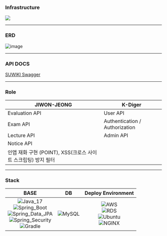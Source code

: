 ### Infrastructure

![](https://github.com/uswLectureEvaluation/SUWIKI-Spring/assets/60564431/c2b9e1c1-23b8-4a34-b850-6225fff412d7)

---

### ERD

![image](https://github.com/uswLectureEvaluation/Backend-Remaster/assets/60564431/6f1bb783-aa4d-457d-a6f5-c96a6dcb2aad)

---

### API DOCS

[SUWIKI Swagger](https://api.suwiki.kr/swagger-ui/index.html#/)

---
 
### Role

|JIWON-JEONG|K-Diger|
|---|---|
|Evaluation API|User API|
|Exam API|Authentication / Authorization|
|Lecture API|Admin API|
|Notice API||
|인앱 재화 구현 (POINT), XSS(크로스 사이트 스크립팅) 방지 필터||

---

### Stack

|BASE|DB|Deploy Environment|
|:---:|:---:|:---:|
|![Java_17](https://img.shields.io/badge/java11-red?style=flat-square&logo=java&logoColor=white) <br>![Spring_Boot](https://img.shields.io/badge/Spring_Boot-6DB33F.svg?style=flat-square&logo=spring&logoColor=white) <br>![Spring_Data_JPA](https://img.shields.io/badge/Spring_Data_JPA-6DB33F.svg?style=flat-square&logo=spring&logoColor=white)<br>![Spring_Security](https://img.shields.io/badge/Spring_Security-6DB33F.svg?style=flat-square&logo=spring&logoColor=white)<br>![Gradle](https://img.shields.io/badge/Gradle-02303A.svg?style=flat-square&logo=Gradle&logoColor=white)|![MySQL](https://img.shields.io/badge/MySQL-4479A1.svg?style=flat-square&logo=Mysql&logoColor=white)|![AWS](https://img.shields.io/badge/AWS-232F3E.svg?style=flat-square&logo=Amazon-AWS&logoColor=white)<br>![RDS](https://img.shields.io/badge/RDS-232F3E.svg?style=flat-square&logo=mysql&logoColor=#232F3E)<br>![Ubuntu](https://img.shields.io/badge/Ubuntu-FCC624.svg?style=flat-square&logo=Ubuntu&logoColor=#E95420)<br>![NGINX](https://img.shields.io/badge/NGINX-269539.svg?style=flat-square&logo=NGINX&logoColor=white)|
